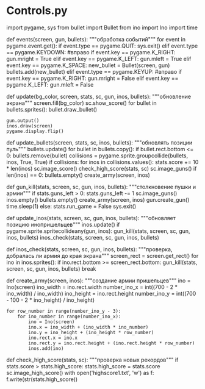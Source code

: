 # Controls.py
import pygame, sys
from bullet import Bullet
from ino import Ino
import time

def events(screen, gun, bullets):
    """обработка событий"""
    for event in pygame.event.get():
        if event.type == pygame.QUIT:
            sys.exit()
        elif event.type == pygame.KEYDOWN:
            #вправо
            if event.key == pygame.K_RIGHT:
                gun.mright = True
            elif event.key == pygame.K_LEFT:
                gun.mleft = True
            elif event.key == pygame.K_SPACE:
                new_bullet = Bullet(screen, gun)
                bullets.add(new_bullet)
        elif event.type == pygame.KEYUP:
            #вправо
            if event.key == pygame.K_RIGHT:
                gun.mright = False
            elif event.key == pygame.K_LEFT:
                gun.mleft = False

def update(bg_color, screen, stats, sc, gun, inos, bullets):
    """обновление экрана"""
    screen.fill(bg_color)
    sc.show_score()
    for bullet in bullets.sprites():
        bullet.draw_bullet()

    gun.output()
    inos.draw(screen)
    pygame.display.flip()

def update_bullets(screen, stats, sc, inos, bullets):
    """обновлять позиции пуль"""
    bullets.update()
    for bullet in bullets.copy():
        if bullet.rect.bottom <= 0:
            bullets.remove(bullet)
    collisions = pygame.sprite.groupcollide(bullets, inos, True, True)
    if collisions:
        for inos in collisions.values():
            stats.score += 10 * len(inos)
        sc.image_score()
        check_high_score(stats, sc)
        sc.image_guns()
    if len(inos) == 0:
        bullets.empty()
        create_army(screen, inos)


def gun_kill(stats, screen, sc, gun, inos, bullets):
    """столкновение пушки и армии"""
    if stats.guns_left > 0:
        stats.guns_left -= 1
        sc.image_guns()
        inos.empty()
        bullets.empty()
        create_army(screen, inos)
        gun.create_gun()
        time.sleep(1)
    else:
        stats.run_game = False
        sys.exit()

def update_inos(stats, screen, sc, gun, inos, bullets):
    """обновляет позицию инопришельцев"""
    inos.update()
    if pygame.sprite.spritecollideany(gun, inos):
        gun_kill(stats, screen, sc, gun, inos, bullets)
    inos_check(stats, screen, sc, gun, inos, bullets)

def inos_check(stats, screen, sc, gun, inos, bullets):
    """проверка, добралась ли армия до края экрана"""
    screen_rect = screen.get_rect()
    for ino in inos.sprites():
        if ino.rect.bottom >= screen_rect.bottom:
            gun_kill(stats, screen, sc, gun, inos, bullets)
            break

def create_army(screen, inos):
    """создание армии пришельцев"""
    ino = Ino(screen)
    ino_width = ino.rect.width
    number_ino_x = int((700 - 2 * ino_width) / ino_width)
    ino_height = ino.rect.height
    number_ino_y = int((700 - 100 - 2 * ino_height) / ino_height)

    for row_number in range(number_ino_y - 3):
        for ino_number in range(number_ino_x):
            ino = Ino(screen)
            ino.x = ino_width + (ino_width * ino_number)
            ino.y = ino_height + (ino_height * row_number)
            ino.rect.x = ino.x
            ino.rect.y = ino.rect.height + (ino.rect.height * row_number)
            inos.add(ino)

def check_high_score(stats, sc):
    """проверка новых рекордов"""
    if stats.score > stats.high_score:
        stats.high_score = stats.score
        sc.image_high_score()
        with open('highscore1.txt', 'w') as f:
            f.write(str(stats.high_score))
